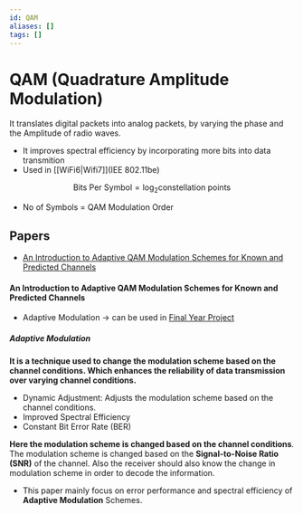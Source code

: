```yaml
---
id: QAM
aliases: []
tags: []
---
```


# QAM (Quadrature Amplitude Modulation)

It translates digital packets into analog packets, by varying the phase and the Amplitude of radio waves.

- It improves spectral efficiency by incorporating more bits into data transmition
- Used in [[WiFi6|Wifi7]](IEE 802.11be)

$$
\text{Bits Per Symbol} = \log_2{\text{constellation points}}
$$

- No of Symbols = QAM Modulation Order

## Papers

- [An Introduction to Adaptive QAM Modulation Schemes for Known and Predicted Channels](#an%20introduction%20to%20adaptive%20qam%20modulation%20schemes%20for%20known%20and%20predicted%20channels)

#### An Introduction to Adaptive QAM Modulation Schemes for Known and Predicted Channels

- Adaptive Modulation -> can be used in [Final Year Project](Academics/Projects/Final%20Year%20Project/Final%20Year%20Project.md)

##### Adaptive Modulation

**It is a technique used to change the modulation scheme based on the channel conditions. Which enhances the reliability of data transmission over varying channel conditions.**

- Dynamic Adjustment: Adjusts the modulation scheme based on the channel conditions.
- Improved Spectral Efficiency
- Constant Bit Error Rate (BER)

**Here the modulation scheme is changed based on the channel conditions**. The modulation scheme is changed based on the **Signal-to-Noise Ratio (SNR)** of the channel.
Also the receiver should also know the change in modulation scheme in order to decode the information.

- This paper mainly focus on error performance and spectral efficiency of **Adaptive Modulation** Schemes.
